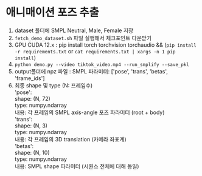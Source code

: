 # 애니매이션 포즈 추출 

1. dataset 폴더에 SMPL Neutral, Male, Female 저장
2. `fetch_demo_dataset.sh` 파일 실행해서 체크포인트 다운받기
3. GPU CUDA 12.x : pip install torch torchvision torchaudio && (`pip install -r requirements.txt` or `cat requirements.txt | xargs -n 1 pip install`)
4. `python demo.py --video tiktok_video.mp4 --run_smplify --save_pkl`
5. output폴더에 npz 파일 : SMPL 파라미터: ['pose', 'trans', 'betas', 'frame_ids']
6. 최종 shape 및 type (N: 프레임수)  
'pose':  
shape: (N, 72)  
type: numpy.ndarray  
내용: 각 프레임의 SMPL axis-angle 포즈 파라미터 (root + body)  
'trans':  
shape: (N, 3)  
type: numpy.ndarray  
내용: 각 프레임의 3D translation (카메라 좌표계)  
'betas':  
shape: (N, 10)  
type: numpy.ndarray  
내용: SMPL shape 파라미터 (시퀀스 전체에 대해 동일)  
